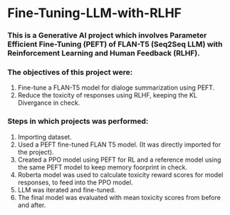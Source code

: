 # Fine-Tuning-LLM-with-RLHF
### This is a Generative AI project which involves Parameter Efficient Fine-Tuning (PEFT) of FLAN-T5 (Seq2Seq LLM) with Reinforcement Learning and Human Feedback (RLHF).
### The objectives of this project were:
1. Fine-tune a FLAN-T5 model for dialoge summarization using PEFT.
2. Reduce the toxicity of responses using RLHF, keeping the KL Divergance in check.
### Steps in which projects was performed:
1. Importing dataset.
2. Used a PEFT fine-tuned FLAN T5 model. (It was directly imported for the project).
3. Created a PPO model using PEFT for RL and a reference model using the same PEFT model to keep memory foorprint in check.
4. Roberta model was used to calculate toxicity reward scores for model responses, to feed into the PPO model.
5. LLM was iterated and fine-tuned.
6. The final model was evaluated with mean toxicity scores from before and after.
